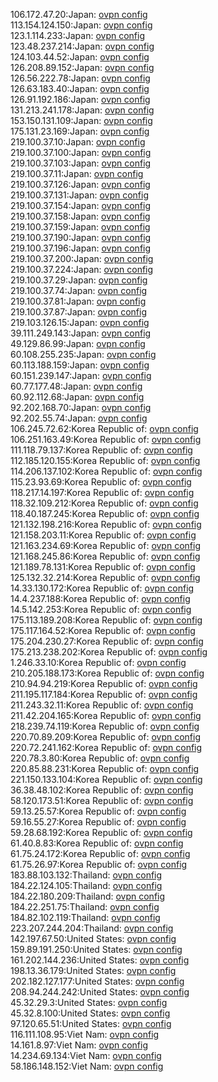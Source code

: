106.172.47.20:Japan: [ovpn config](vpn/106_172_47_20.ovpn)  
113.154.124.150:Japan: [ovpn config](vpn/113_154_124_150.ovpn)  
123.1.114.233:Japan: [ovpn config](vpn/123_1_114_233.ovpn)  
123.48.237.214:Japan: [ovpn config](vpn/123_48_237_214.ovpn)  
124.103.44.52:Japan: [ovpn config](vpn/124_103_44_52.ovpn)  
126.208.89.152:Japan: [ovpn config](vpn/126_208_89_152.ovpn)  
126.56.222.78:Japan: [ovpn config](vpn/126_56_222_78.ovpn)  
126.63.183.40:Japan: [ovpn config](vpn/126_63_183_40.ovpn)  
126.91.192.186:Japan: [ovpn config](vpn/126_91_192_186.ovpn)  
131.213.241.178:Japan: [ovpn config](vpn/131_213_241_178.ovpn)  
153.150.131.109:Japan: [ovpn config](vpn/153_150_131_109.ovpn)  
175.131.23.169:Japan: [ovpn config](vpn/175_131_23_169.ovpn)  
219.100.37.10:Japan: [ovpn config](vpn/219_100_37_10.ovpn)  
219.100.37.100:Japan: [ovpn config](vpn/219_100_37_100.ovpn)  
219.100.37.103:Japan: [ovpn config](vpn/219_100_37_103.ovpn)  
219.100.37.11:Japan: [ovpn config](vpn/219_100_37_11.ovpn)  
219.100.37.126:Japan: [ovpn config](vpn/219_100_37_126.ovpn)  
219.100.37.131:Japan: [ovpn config](vpn/219_100_37_131.ovpn)  
219.100.37.154:Japan: [ovpn config](vpn/219_100_37_154.ovpn)  
219.100.37.158:Japan: [ovpn config](vpn/219_100_37_158.ovpn)  
219.100.37.159:Japan: [ovpn config](vpn/219_100_37_159.ovpn)  
219.100.37.190:Japan: [ovpn config](vpn/219_100_37_190.ovpn)  
219.100.37.196:Japan: [ovpn config](vpn/219_100_37_196.ovpn)  
219.100.37.200:Japan: [ovpn config](vpn/219_100_37_200.ovpn)  
219.100.37.224:Japan: [ovpn config](vpn/219_100_37_224.ovpn)  
219.100.37.29:Japan: [ovpn config](vpn/219_100_37_29.ovpn)  
219.100.37.74:Japan: [ovpn config](vpn/219_100_37_74.ovpn)  
219.100.37.81:Japan: [ovpn config](vpn/219_100_37_81.ovpn)  
219.100.37.87:Japan: [ovpn config](vpn/219_100_37_87.ovpn)  
219.103.126.15:Japan: [ovpn config](vpn/219_103_126_15.ovpn)  
39.111.249.143:Japan: [ovpn config](vpn/39_111_249_143.ovpn)  
49.129.86.99:Japan: [ovpn config](vpn/49_129_86_99.ovpn)  
60.108.255.235:Japan: [ovpn config](vpn/60_108_255_235.ovpn)  
60.113.188.159:Japan: [ovpn config](vpn/60_113_188_159.ovpn)  
60.151.239.147:Japan: [ovpn config](vpn/60_151_239_147.ovpn)  
60.77.177.48:Japan: [ovpn config](vpn/60_77_177_48.ovpn)  
60.92.112.68:Japan: [ovpn config](vpn/60_92_112_68.ovpn)  
92.202.168.70:Japan: [ovpn config](vpn/92_202_168_70.ovpn)  
92.202.55.74:Japan: [ovpn config](vpn/92_202_55_74.ovpn)  
106.245.72.62:Korea Republic of: [ovpn config](vpn/106_245_72_62.ovpn)  
106.251.163.49:Korea Republic of: [ovpn config](vpn/106_251_163_49.ovpn)  
111.118.79.137:Korea Republic of: [ovpn config](vpn/111_118_79_137.ovpn)  
112.185.120.155:Korea Republic of: [ovpn config](vpn/112_185_120_155.ovpn)  
114.206.137.102:Korea Republic of: [ovpn config](vpn/114_206_137_102.ovpn)  
115.23.93.69:Korea Republic of: [ovpn config](vpn/115_23_93_69.ovpn)  
118.217.14.197:Korea Republic of: [ovpn config](vpn/118_217_14_197.ovpn)  
118.32.109.212:Korea Republic of: [ovpn config](vpn/118_32_109_212.ovpn)  
118.40.187.245:Korea Republic of: [ovpn config](vpn/118_40_187_245.ovpn)  
121.132.198.216:Korea Republic of: [ovpn config](vpn/121_132_198_216.ovpn)  
121.158.203.11:Korea Republic of: [ovpn config](vpn/121_158_203_11.ovpn)  
121.163.234.69:Korea Republic of: [ovpn config](vpn/121_163_234_69.ovpn)  
121.168.245.86:Korea Republic of: [ovpn config](vpn/121_168_245_86.ovpn)  
121.189.78.131:Korea Republic of: [ovpn config](vpn/121_189_78_131.ovpn)  
125.132.32.214:Korea Republic of: [ovpn config](vpn/125_132_32_214.ovpn)  
14.33.130.172:Korea Republic of: [ovpn config](vpn/14_33_130_172.ovpn)  
14.4.237.188:Korea Republic of: [ovpn config](vpn/14_4_237_188.ovpn)  
14.5.142.253:Korea Republic of: [ovpn config](vpn/14_5_142_253.ovpn)  
175.113.189.208:Korea Republic of: [ovpn config](vpn/175_113_189_208.ovpn)  
175.117.164.52:Korea Republic of: [ovpn config](vpn/175_117_164_52.ovpn)  
175.204.230.27:Korea Republic of: [ovpn config](vpn/175_204_230_27.ovpn)  
175.213.238.202:Korea Republic of: [ovpn config](vpn/175_213_238_202.ovpn)  
1.246.33.10:Korea Republic of: [ovpn config](vpn/1_246_33_10.ovpn)  
210.205.188.173:Korea Republic of: [ovpn config](vpn/210_205_188_173.ovpn)  
210.94.94.219:Korea Republic of: [ovpn config](vpn/210_94_94_219.ovpn)  
211.195.117.184:Korea Republic of: [ovpn config](vpn/211_195_117_184.ovpn)  
211.243.32.11:Korea Republic of: [ovpn config](vpn/211_243_32_11.ovpn)  
211.42.204.165:Korea Republic of: [ovpn config](vpn/211_42_204_165.ovpn)  
218.239.74.119:Korea Republic of: [ovpn config](vpn/218_239_74_119.ovpn)  
220.70.89.209:Korea Republic of: [ovpn config](vpn/220_70_89_209.ovpn)  
220.72.241.162:Korea Republic of: [ovpn config](vpn/220_72_241_162.ovpn)  
220.78.3.80:Korea Republic of: [ovpn config](vpn/220_78_3_80.ovpn)  
220.85.88.231:Korea Republic of: [ovpn config](vpn/220_85_88_231.ovpn)  
221.150.133.104:Korea Republic of: [ovpn config](vpn/221_150_133_104.ovpn)  
36.38.48.102:Korea Republic of: [ovpn config](vpn/36_38_48_102.ovpn)  
58.120.173.51:Korea Republic of: [ovpn config](vpn/58_120_173_51.ovpn)  
59.13.25.57:Korea Republic of: [ovpn config](vpn/59_13_25_57.ovpn)  
59.16.55.27:Korea Republic of: [ovpn config](vpn/59_16_55_27.ovpn)  
59.28.68.192:Korea Republic of: [ovpn config](vpn/59_28_68_192.ovpn)  
61.40.8.83:Korea Republic of: [ovpn config](vpn/61_40_8_83.ovpn)  
61.75.24.172:Korea Republic of: [ovpn config](vpn/61_75_24_172.ovpn)  
61.75.26.97:Korea Republic of: [ovpn config](vpn/61_75_26_97.ovpn)  
183.88.103.132:Thailand: [ovpn config](vpn/183_88_103_132.ovpn)  
184.22.124.105:Thailand: [ovpn config](vpn/184_22_124_105.ovpn)  
184.22.180.209:Thailand: [ovpn config](vpn/184_22_180_209.ovpn)  
184.22.251.75:Thailand: [ovpn config](vpn/184_22_251_75.ovpn)  
184.82.102.119:Thailand: [ovpn config](vpn/184_82_102_119.ovpn)  
223.207.244.204:Thailand: [ovpn config](vpn/223_207_244_204.ovpn)  
142.197.67.50:United States: [ovpn config](vpn/142_197_67_50.ovpn)  
159.89.191.250:United States: [ovpn config](vpn/159_89_191_250.ovpn)  
161.202.144.236:United States: [ovpn config](vpn/161_202_144_236.ovpn)  
198.13.36.179:United States: [ovpn config](vpn/198_13_36_179.ovpn)  
202.182.127.177:United States: [ovpn config](vpn/202_182_127_177.ovpn)  
208.94.244.242:United States: [ovpn config](vpn/208_94_244_242.ovpn)  
45.32.29.3:United States: [ovpn config](vpn/45_32_29_3.ovpn)  
45.32.8.100:United States: [ovpn config](vpn/45_32_8_100.ovpn)  
97.120.65.51:United States: [ovpn config](vpn/97_120_65_51.ovpn)  
116.111.108.95:Viet Nam: [ovpn config](vpn/116_111_108_95.ovpn)  
14.161.8.97:Viet Nam: [ovpn config](vpn/14_161_8_97.ovpn)  
14.234.69.134:Viet Nam: [ovpn config](vpn/14_234_69_134.ovpn)  
58.186.148.152:Viet Nam: [ovpn config](vpn/58_186_148_152.ovpn)  

